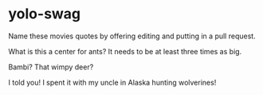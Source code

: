 yolo-swag
=========

Name these movies quotes by offering editing and putting in a pull request.

What is this a center for ants? It needs to be at least three times as big.

Bambi? That wimpy deer?

 I told you! I spent it with my uncle in Alaska hunting wolverines!

